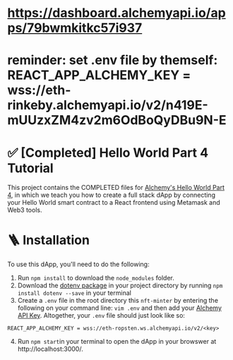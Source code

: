# https://dashboard.alchemyapi.io/apps/79bwmkitkc57i937
# reminder: set .env file by themself: REACT_APP_ALCHEMY_KEY = wss://eth-rinkeby.alchemyapi.io/v2/n419E-mUUzxZM4zv2m6OdBoQyDBu9N-E
# ✅ [Completed]  Hello World Part 4 Tutorial

This project contains the COMPLETED files for [Alchemy's Hello World Part 4](https://docs.alchemy.com/alchemy/tutorials/hello-world-smart-contract/creating-a-full-stack-dapp), in which we teach you how to create a full stack dApp by connecting your Hello World smart contract to a React frontend using Metamask and Web3 tools.

# 🪜 Installation
To use this dApp, you'll need to do the following:

1. Run `npm install` to download the `node_modules` folder.
2. Download the [dotenv package](https://www.npmjs.com/package/dotenv) in your project directory by running `npm install dotenv --save` in your terminal
3. Create a `.env` file in the root directory this `nft-minter` by entering the following on your command line: `vim .env` and then add your [Alchemy API Key](https://docs.alchemy.com/alchemy/tutorials/hello-world-smart-contract/creating-a-full-stack-dapp#establish-an-api-connection-to-the-ethereum-chain). Altogether, your `.env` file should just look like so:

```
REACT_APP_ALCHEMY_KEY = wss://eth-ropsten.ws.alchemyapi.io/v2/<key>
```
4. Run `npm start`in your terminal to open the dApp in your browswer at http://localhost:3000/.

